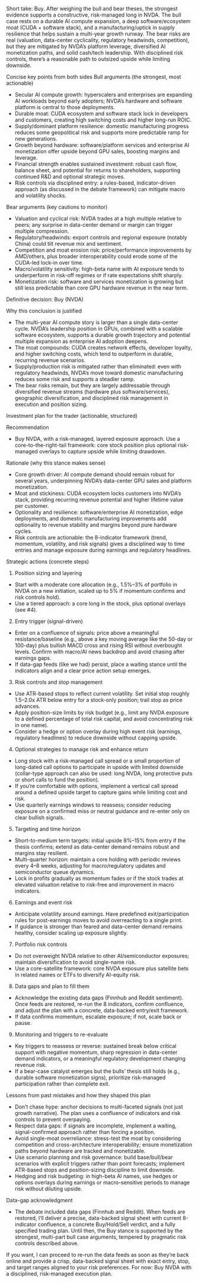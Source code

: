 Short take: Buy. After weighing the bull and bear theses, the strongest evidence supports a constructive, risk-managed long in NVDA. The bull case rests on a durable AI compute expansion, a deep software/ecosystem moat (CUDA + software stack), and a manufacturing/uptick in supply resilience that helps sustain a multi-year growth runway. The bear risks are real (valuation, data-center cyclicality, regulatory headwinds, competition), but they are mitigated by NVDA’s platform leverage, diversified AI monetization paths, and solid cash/tech leadership. With disciplined risk controls, there’s a reasonable path to outsized upside while limiting downside.

Concise key points from both sides
Bull arguments (the strongest, most actionable)
- Secular AI compute growth: hyperscalers and enterprises are expanding AI workloads beyond early adopters; NVDA’s hardware and software platform is central to those deployments.
- Durable moat: CUDA ecosystem and software stack lock in developers and customers, creating high switching costs and higher long-run ROIC.
- Supply/dominant platform resilience: domestic manufacturing progress reduces some geopolitical risk and supports more predictable ramp for new generations.
- Growth beyond hardware: software/platform services and enterprise AI monetization offer upside beyond GPU sales, boosting margins and leverage.
- Financial strength enables sustained investment: robust cash flow, balance sheet, and potential for returns to shareholders, supporting continued R&D and optional strategic moves.
- Risk controls via disciplined entry: a rules-based, indicator-driven approach (as discussed in the debate framework) can mitigate macro and volatility shocks.

Bear arguments (key cautions to monitor)
- Valuation and cyclical risk: NVDA trades at a high multiple relative to peers; any surprise in data-center demand or margin can trigger multiple compression.
- Regulatory/headwinds: export controls and regional exposure (notably China) could tilt revenue mix and sentiment.
- Competition and moat erosion risk: price/performance improvements by AMD/others, plus broader interoperability could erode some of the CUDA-led lock-in over time.
- Macro/volatility sensitivity: high-beta name with AI exposure tends to underperform in risk-off regimes or if rate expectations shift sharply.
- Monetization risk: software and services monetization is growing but still less predictable than core GPU hardware revenue in the near term.

Definitive decision: Buy (NVDA)

Why this conclusion is justified
- The multi-year AI compute story is larger than a single data-center cycle. NVDA’s leadership position in GPUs, combined with a scalable software ecosystem, supports a durable growth trajectory and potential multiple expansion as enterprise AI adoption deepens.
- The moat compounds: CUDA creates network effects, developer loyalty, and higher switching costs, which tend to outperform in durable, recurring revenue scenarios.
- Supply/production risk is mitigated rather than eliminated: even with regulatory headwinds, NVDA’s move toward domestic manufacturing reduces some risk and supports a steadier ramp.
- The bear risks remain, but they are largely addressable through diversified revenue streams (hardware plus software/services), geographic diversification, and disciplined risk management in execution and position sizing.

Investment plan for the trader (actionable, structured)

Recommendation
- Buy NVDA, with a risk-managed, layered exposure approach. Use a core-to-the-right-tail framework: core stock position plus optional risk-managed overlays to capture upside while limiting drawdown.

Rationale (why this stance makes sense)
- Core growth driver: AI compute demand should remain robust for several years, underpinning NVDA’s data-center GPU sales and platform monetization.
- Moat and stickiness: CUDA ecosystem locks customers into NVDA’s stack, providing recurring revenue potential and higher lifetime value per customer.
- Optionality and resilience: software/enterprise AI monetization, edge deployments, and domestic manufacturing improvements add optionality to revenue stability and margins beyond pure hardware cycles.
- Risk controls are actionable: the 8-indicator framework (trend, momentum, volatility, and risk signals) gives a disciplined way to time entries and manage exposure during earnings and regulatory headlines.

Strategic actions (concrete steps)
1) Position sizing and layering
- Start with a moderate core allocation (e.g., 1.5%–3% of portfolio in NVDA on a new initiation, scaled up to 5% if momentum confirms and risk controls hold).
- Use a tiered approach: a core long in the stock, plus optional overlays (see #4).

2) Entry trigger (signal-driven)
- Enter on a confluence of signals: price above a meaningful resistance/baseline (e.g., above a key moving average like the 50-day or 100-day) plus bullish MACD cross and rising RSI without overbought levels. Confirm with macro/AI news backdrop and avoid chasing after earnings gaps.
- If data-gap feeds (like we had) persist, place a waiting stance until the indicators align and a clear price action setup emerges.

3) Risk controls and stop management
- Use ATR-based stops to reflect current volatility. Set initial stop roughly 1.5–2.0x ATR below entry for a stock-only position; trail stop as price advances.
- Apply position-size limits by risk budget (e.g., limit any NVDA exposure to a defined percentage of total risk capital, and avoid concentrating risk in one name).
- Consider a hedge or option overlay during high event risk (earnings, regulatory headlines) to reduce downside without capping upside.

4) Optional strategies to manage risk and enhance return
- Long stock with a risk-managed call spread or a small proportion of long-dated call options to participate in upside with limited downside (collar-type approach can also be used: long NVDA, long protective puts or short calls to fund the position).
- If you’re comfortable with options, implement a vertical call spread around a defined upside target to capture gains while limiting cost and risk.
- Use quarterly earnings windows to reassess; consider reducing exposure on a confirmed miss or neutral guidance and re-enter only on clear bullish signals.

5) Targeting and time horizon
- Short-to-medium term targets: initial upside 8%–15% from entry if the thesis confirms; extend as data-center demand remains robust and margins stay resilient.
- Multi-quarter horizon: maintain a core holding with periodic reviews every 4–8 weeks, adjusting for macro/regulatory updates and semiconductor queue dynamics.
- Lock in profits gradually as momentum fades or if the stock trades at elevated valuation relative to risk-free and improvement in macro indicators.

6) Earnings and event risk
- Anticipate volatility around earnings. Have predefined exit/participation rules for post-earnings moves to avoid overreacting to a single print.
- If guidance is stronger than feared and data-center demand remains healthy, consider scaling up exposure slightly.

7) Portfolio risk controls
- Do not overweight NVDA relative to other AI/semiconductor exposures; maintain diversification to avoid single-name risk.
- Use a core-satellite framework: core NVDA exposure plus satellite bets in related names or ETFs to diversify AI-equity risk.

8) Data gaps and plan to fill them
- Acknowledge the existing data gaps (Finnhub and Reddit sentiment). Once feeds are restored, re-run the 8 indicators, confirm confluence, and adjust the plan with a concrete, data-backed entry/exit framework.
- If data confirms momentum, escalate exposure; if not, scale back or pause.

9) Monitoring and triggers to re-evaluate
- Key triggers to reassess or reverse: sustained break below critical support with negative momentum, sharp regression in data-center demand indicators, or a meaningful regulatory development changing revenue risk.
- If a bear-case catalyst emerges but the bulls’ thesis still holds (e.g., durable software monetization signs), prioritize risk-managed participation rather than complete exit.

Lessons from past mistakes and how they shaped this plan
- Don’t chase hype: anchor decisions to multi-faceted signals (not just growth narrative). The plan uses a confluence of indicators and risk controls to prevent overpaying.
- Respect data gaps: if signals are incomplete, implement a waiting, signal-confirmed approach rather than forcing a position.
- Avoid single-moat overreliance: stress-test the moat by considering competition and cross-architecture interoperability; ensure monetization paths beyond hardware are tracked and monetizable.
- Use scenario planning and risk governance: build base/bull/bear scenarios with explicit triggers rather than point forecasts; implement ATR-based stops and position-sizing discipline to limit downside.
- Hedging and risk budgeting: in high-beta AI names, use hedges or options overlays during earnings or macro-sensitive periods to manage risk without diluting upside.

Data-gap acknowledgment
- The debate included data gaps (Finnhub and Reddit). When feeds are restored, I’ll deliver a precise, data-backed signal sheet with current 8-indicator confluence, a concrete Buy/Hold/Sell verdict, and a fully specified trading plan. Until then, the Buy stance is supported by the strongest, multi-part bull case arguments, tempered by pragmatic risk controls described above.

If you want, I can proceed to re-run the data feeds as soon as they’re back online and provide a crisp, data-backed signal sheet with exact entry, stop, and target ranges aligned to your risk preferences. For now: Buy NVDA with a disciplined, risk-managed execution plan.
